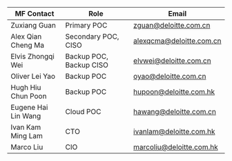 
| MF Contact | Role | Email |
|--|--|--|
| Zuxiang Guan | Primary POC  | zguan@deloitte.com.cn |
| Alex Qian Cheng Ma | Secondary POC, CISO| alexqcma@deloitte.com.cn |
| Elvis Zhongqi Wei | Backup POC, Backup CISO | elvwei@deloitte.com.cn |
| Oliver Lei Yao | Backup POC | oyao@deloitte.com.cn | 
| Hugh Hiu Chun Poon | Backup POC | hupoon@deloitte.com.hk | 
| Eugene Hai Lin Wang | Cloud POC | hawang@deloitte.com.cn |
|Ivan Kam Ming Lam | CTO |	ivanlam@deloitte.com.hk |
|Marco Liu| CIO | marcoliu@deloitte.com.hk